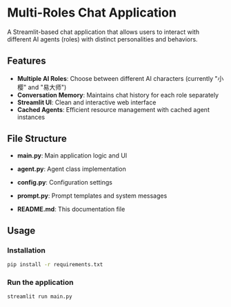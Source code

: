 # Multi-Roles Chat Application

A Streamlit-based chat application that allows users to interact with different AI agents (roles) with distinct personalities and behaviors.

## Features

- **Multiple AI Roles**: Choose between different AI characters (currently "小樱" and "易大师")
- **Conversation Memory**: Maintains chat history for each role separately
- **Streamlit UI**: Clean and interactive web interface
- **Cached Agents**: Efficient resource management with cached agent instances

## File Structure

- **main.py**: Main application logic and UI

- **agent.py**: Agent class implementation

- **config.py**: Configuration settings

- **prompt.py**: Prompt templates and system messages

- **README.md**: This documentation file

## Usage

### Installation

```bash
pip install -r requirements.txt
```

### Run the application

```bash
streamlit run main.py
```